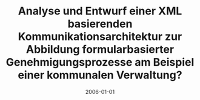 ---
abstract: ''
authors:
- Matthias Bauer
date: '2006-01-01'
featured: false
publication_types:
- '7'
publishDate: '2006-01-01'
title: Analyse und Entwurf einer XML basierenden Kommunikationsarchitektur zur Abbildung
  formularbasierter Genehmigungsprozesse am Beispiel einer kommunalen Verwaltung?
url_pdf: ''
---